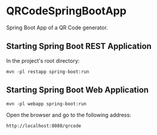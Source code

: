 # QRCodeSpringBootApp

Spring Boot App of a QR Code generator.

## Starting Spring Boot REST Application

In the project's root directory:

```
mvn -pl restapp spring-boot:run
```

## Starting Spring Boot Web Application

```
mvn -pl webapp spring-boot:run
```

Open the browser and go to the following address:

```
http://localhost:8080/qrcode
```